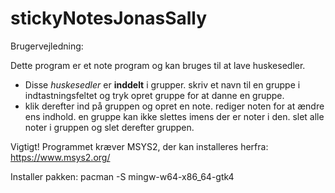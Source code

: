# stickyNotesJonasSally
Brugervejledning:

Dette program er et note program og kan bruges til at lave huskesedler.
* Disse _huskesedler_ er **inddelt** i grupper. skriv et navn til en gruppe i indtastningsfeltet og tryk opret gruppe for at danne en gruppe.
* klik derefter ind på gruppen og opret en note. rediger noten for at ændre ens indhold. en gruppe kan ikke slettes imens der er noter i den. slet alle noter i gruppen og slet derefter gruppen.


Vigtigt!
Programmet kræver MSYS2, der kan installeres herfra:
https://www.msys2.org/


Installer pakken:
pacman -S mingw-w64-x86_64-gtk4
